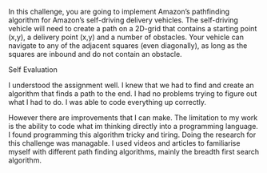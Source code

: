 In this challenge, you are going to implement Amazon’s pathfinding algorithm for Amazon’s self-driving delivery vehicles. The self-driving vehicle will need to create a path on a 2D-grid that contains a starting point (x,y), a delivery point (x,y) and a number of obstacles. Your vehicle can navigate to any of the adjacent squares (even diagonally), as long as the squares are inbound and do not contain an obstacle.

Self Evaluation

I understood the assignment well. I knew that we had to find and create an algorithm that finds a path to the end. I had no problems trying to figure out what I had to do. I was able to code everything up correctly. 

However there are improvements that I can make. The limitation to my work is the ability to code what im thinking directly into a programming language. I found programming this algorithm tricky and tiring. Doing the research for this challenge was managable. I used videos and articles to familiarise myself with different path finding algorithms, mainly the breadth first search algorithm.
